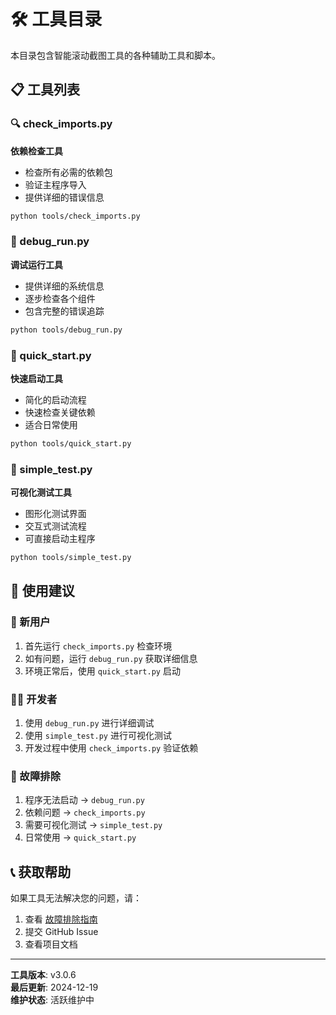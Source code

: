 # 🛠️ 工具目录

本目录包含智能滚动截图工具的各种辅助工具和脚本。

## 📋 工具列表

### 🔍 check_imports.py
**依赖检查工具**
- 检查所有必需的依赖包
- 验证主程序导入
- 提供详细的错误信息

```bash
python tools/check_imports.py
```

### 🔧 debug_run.py
**调试运行工具**
- 提供详细的系统信息
- 逐步检查各个组件
- 包含完整的错误追踪

```bash
python tools/debug_run.py
```

### 🚀 quick_start.py
**快速启动工具**
- 简化的启动流程
- 快速检查关键依赖
- 适合日常使用

```bash
python tools/quick_start.py
```

### 🧪 simple_test.py
**可视化测试工具**
- 图形化测试界面
- 交互式测试流程
- 可直接启动主程序

```bash
python tools/simple_test.py
```

## 🎯 使用建议

### 🔰 新用户
1. 首先运行 `check_imports.py` 检查环境
2. 如有问题，运行 `debug_run.py` 获取详细信息
3. 环境正常后，使用 `quick_start.py` 启动

### 👨‍💻 开发者
1. 使用 `debug_run.py` 进行详细调试
2. 使用 `simple_test.py` 进行可视化测试
3. 开发过程中使用 `check_imports.py` 验证依赖

### 🔧 故障排除
1. 程序无法启动 → `debug_run.py`
2. 依赖问题 → `check_imports.py`
3. 需要可视化测试 → `simple_test.py`
4. 日常使用 → `quick_start.py`

## 📞 获取帮助

如果工具无法解决您的问题，请：
1. 查看 [故障排除指南](../docs_unified/05_故障排除指南.md)
2. 提交 GitHub Issue
3. 查看项目文档

---

**工具版本**: v3.0.6  
**最后更新**: 2024-12-19  
**维护状态**: 活跃维护中